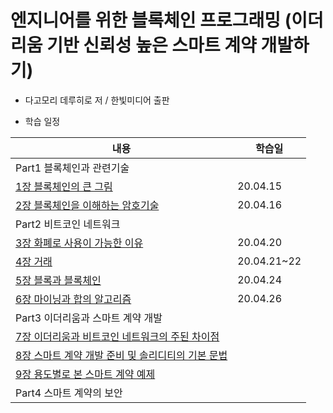 # 엔지니어를 위한 블록체인 프로그래밍 (이더리움 기반 신뢰성 높은 스마트 계약 개발하기)

- 다고모리 데루히로 저 / 한빛미디어 출판

- 학습 일정

| 내용                                                                    | 학습일      |
| ----------------------------------------------------------------------- | ----------- |
| Part1 블록체인과 관련기술                                               |
| [1장 블록체인의 큰 그림](1장-블록체인의-큰그림.md)                      | 20.04.15    |
| [2장 블록체인을 이해하는 암호기술](2장-블록체인을-이해하는-암호기술.md) | 20.04.16    |
| Part2 비트코인 네트워크                                                 |
| [3장 화폐로 사용이 가능한 이유](3장-화폐로-사용가능한-이유.md)          | 20.04.20    |
| [4장 거래](4장-거래.md)                                                 | 20.04.21~22 |
| [5장 블록과 블록체인](5장-블록과-블록체인.md)                           | 20.04.24    |
| [6장 마이닝과 합의 알고리즘]()                                          | 20.04.26    |
| Part3 이더리움과 스마트 계약 개발                                       |
| [7장 이더리움과 비트코인 네트워크의 주된 차이점]()                      |
| [8장 스마트 계약 개발 준비 및 솔리디티의 기본 문법]()                   |
| [9장 용도별로 본 스마트 계약 예제]()                                    |
| Part4 스마트 계약의 보안                                                |

